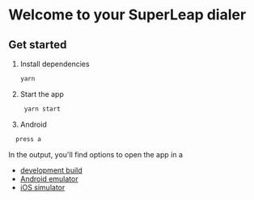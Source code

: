 # Welcome to your SuperLeap dialer

## Get started

1. Install dependencies

   ```bash
   yarn
   ```

2. Start the app

   ```bash
    yarn start
   ```

3. Android

  ```bash
    press a
   ```

In the output, you'll find options to open the app in a

- [development build](https://docs.expo.dev/develop/development-builds/introduction/)
- [Android emulator](https://docs.expo.dev/workflow/android-studio-emulator/)
- [iOS simulator](https://docs.expo.dev/workflow/ios-simulator/)
